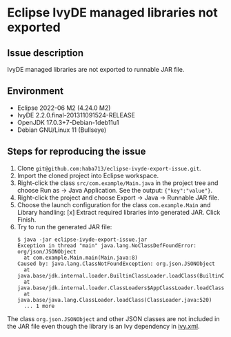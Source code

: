 # Eclipse IvyDE managed libraries not exported

## Issue description

IvyDE managed libraries are not exported to runnable JAR file.

## Environment

- Eclipse 2022-06 M2 (4.24.0 M2)
- IvyDE 2.2.0.final-201311091524-RELEASE
- OpenJDK 17.0.3+7-Debian-1deb11u1
- Debian GNU/Linux 11 (Bullseye)

## Steps for reproducing the issue

1. Clone `git@github.com:haba713/eclipse-ivyde-export-issue.git`.
2. Import the cloned project into Eclipse workspace.
3. Right-click the class `src/com.example/Main.java` in the project tree and
   choose Run as → Java Application. See the output: `{"key":"value"}`.
4. Right-click the project and choose Export → Java → Runnable JAR file.
5. Choose the launch configuration for the class `com.example.Main` and
   Library handling: [x] Extract required libraries into generated JAR. Click
   Finish.
6. Try to run the generated JAR file:
    ```
    $ java -jar eclipse-ivyde-export-issue.jar
    Exception in thread "main" java.lang.NoClassDefFoundError: org/json/JSONObject
      at com.example.Main.main(Main.java:8)
    Caused by: java.lang.ClassNotFoundException: org.json.JSONObject
      at java.base/jdk.internal.loader.BuiltinClassLoader.loadClass(BuiltinClassLoader.java:641)
      at java.base/jdk.internal.loader.ClassLoaders$AppClassLoader.loadClass(ClassLoaders.java:188)
      at java.base/java.lang.ClassLoader.loadClass(ClassLoader.java:520)
      ... 1 more
    ```

The class `org.json.JSONObject` and other JSON classes are not included in the
JAR file even though the library is an Ivy dependency in [ivy.xml](ivy.xml). 